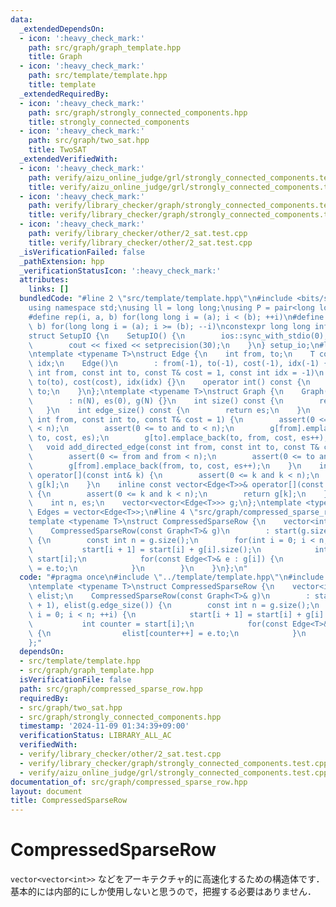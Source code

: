 ```yaml
---
data:
  _extendedDependsOn:
  - icon: ':heavy_check_mark:'
    path: src/graph/graph_template.hpp
    title: Graph
  - icon: ':heavy_check_mark:'
    path: src/template/template.hpp
    title: template
  _extendedRequiredBy:
  - icon: ':heavy_check_mark:'
    path: src/graph/strongly_connected_components.hpp
    title: strongly_connected_components
  - icon: ':heavy_check_mark:'
    path: src/graph/two_sat.hpp
    title: TwoSAT
  _extendedVerifiedWith:
  - icon: ':heavy_check_mark:'
    path: verify/aizu_online_judge/grl/strongly_connected_components.test.cpp
    title: verify/aizu_online_judge/grl/strongly_connected_components.test.cpp
  - icon: ':heavy_check_mark:'
    path: verify/library_checker/graph/strongly_connected_components.test.cpp
    title: verify/library_checker/graph/strongly_connected_components.test.cpp
  - icon: ':heavy_check_mark:'
    path: verify/library_checker/other/2_sat.test.cpp
    title: verify/library_checker/other/2_sat.test.cpp
  _isVerificationFailed: false
  _pathExtension: hpp
  _verificationStatusIcon: ':heavy_check_mark:'
  attributes:
    links: []
  bundledCode: "#line 2 \"src/template/template.hpp\"\n#include <bits/stdc++.h>\n\
    using namespace std;\nusing ll = long long;\nusing P = pair<long long, long long>;\n\
    #define rep(i, a, b) for(long long i = (a); i < (b); ++i)\n#define rrep(i, a,\
    \ b) for(long long i = (a); i >= (b); --i)\nconstexpr long long inf = 4e18;\n\
    struct SetupIO {\n    SetupIO() {\n        ios::sync_with_stdio(0);\n        cin.tie(0);\n\
    \        cout << fixed << setprecision(30);\n    }\n} setup_io;\n#line 3 \"src/graph/graph_template.hpp\"\
    \ntemplate <typename T>\nstruct Edge {\n    int from, to;\n    T cost;\n    int\
    \ idx;\n    Edge()\n        : from(-1), to(-1), cost(-1), idx(-1) {}\n    Edge(const\
    \ int from, const int to, const T& cost = 1, const int idx = -1)\n        : from(from),\
    \ to(to), cost(cost), idx(idx) {}\n    operator int() const {\n        return\
    \ to;\n    }\n};\ntemplate <typename T>\nstruct Graph {\n    Graph(const int N)\n\
    \        : n(N), es(0), g(N) {}\n    int size() const {\n        return n;\n \
    \   }\n    int edge_size() const {\n        return es;\n    }\n    void add_edge(const\
    \ int from, const int to, const T& cost = 1) {\n        assert(0 <= from and from\
    \ < n);\n        assert(0 <= to and to < n);\n        g[from].emplace_back(from,\
    \ to, cost, es);\n        g[to].emplace_back(to, from, cost, es++);\n    }\n \
    \   void add_directed_edge(const int from, const int to, const T& cost = 1) {\n\
    \        assert(0 <= from and from < n);\n        assert(0 <= to and to < n);\n\
    \        g[from].emplace_back(from, to, cost, es++);\n    }\n    inline vector<Edge<T>>&\
    \ operator[](const int& k) {\n        assert(0 <= k and k < n);\n        return\
    \ g[k];\n    }\n    inline const vector<Edge<T>>& operator[](const int& k) const\
    \ {\n        assert(0 <= k and k < n);\n        return g[k];\n    }\n\n   private:\n\
    \    int n, es;\n    vector<vector<Edge<T>>> g;\n};\ntemplate <typename T>\nusing\
    \ Edges = vector<Edge<T>>;\n#line 4 \"src/graph/compressed_sparse_row.hpp\"\n\
    template <typename T>\nstruct CompressedSparseRow {\n    vector<int> start, elist;\n\
    \    CompressedSparseRow(const Graph<T>& g)\n        : start(g.size() + 1), elist(g.edge_size())\
    \ {\n        const int n = g.size();\n        for(int i = 0; i < n; ++i) {\n \
    \           start[i + 1] = start[i] + g[i].size();\n            int counter =\
    \ start[i];\n            for(const Edge<T>& e : g[i]) {\n                elist[counter++]\
    \ = e.to;\n            }\n        }\n    }\n};\n"
  code: "#pragma once\n#include \"../template/template.hpp\"\n#include \"./graph_template.hpp\"\
    \ntemplate <typename T>\nstruct CompressedSparseRow {\n    vector<int> start,\
    \ elist;\n    CompressedSparseRow(const Graph<T>& g)\n        : start(g.size()\
    \ + 1), elist(g.edge_size()) {\n        const int n = g.size();\n        for(int\
    \ i = 0; i < n; ++i) {\n            start[i + 1] = start[i] + g[i].size();\n \
    \           int counter = start[i];\n            for(const Edge<T>& e : g[i])\
    \ {\n                elist[counter++] = e.to;\n            }\n        }\n    }\n\
    };"
  dependsOn:
  - src/template/template.hpp
  - src/graph/graph_template.hpp
  isVerificationFile: false
  path: src/graph/compressed_sparse_row.hpp
  requiredBy:
  - src/graph/two_sat.hpp
  - src/graph/strongly_connected_components.hpp
  timestamp: '2024-11-09 01:34:39+09:00'
  verificationStatus: LIBRARY_ALL_AC
  verifiedWith:
  - verify/library_checker/other/2_sat.test.cpp
  - verify/library_checker/graph/strongly_connected_components.test.cpp
  - verify/aizu_online_judge/grl/strongly_connected_components.test.cpp
documentation_of: src/graph/compressed_sparse_row.hpp
layout: document
title: CompressedSparseRow
---
```


# CompressedSparseRow

`vector<vector<int>>` などをアーキテクチャ的に高速化するための構造体です．<br>
基本的には内部的にしか使用しないと思うので，把握する必要はありません．